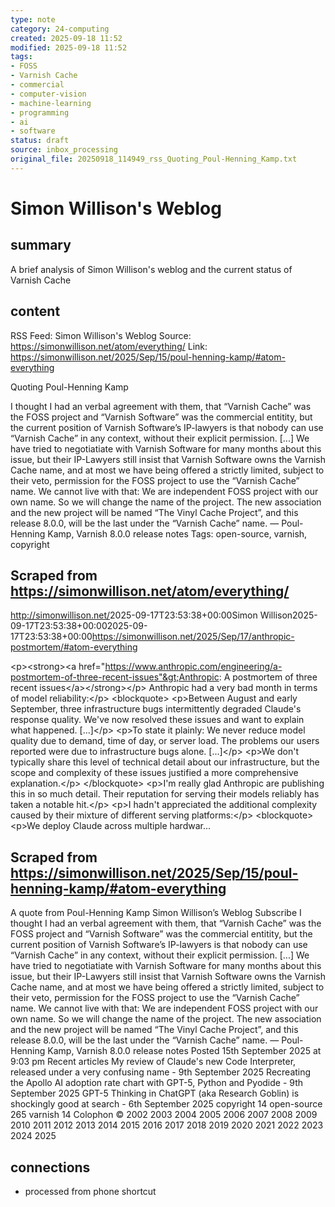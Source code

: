 ```yaml
---
type: note
category: 24-computing
created: 2025-09-18 11:52
modified: 2025-09-18 11:52
tags:
- FOSS
- Varnish Cache
- commercial
- computer-vision
- machine-learning
- programming
- ai
- software
status: draft
source: inbox_processing
original_file: 20250918_114949_rss_Quoting_Poul-Henning_Kamp.txt
---
```



# Simon Willison's Weblog

## summary
A brief analysis of Simon Willison's weblog and the current status of Varnish Cache

## content
RSS Feed: Simon Willison's Weblog
Source: https://simonwillison.net/atom/everything/
Link: https://simonwillison.net/2025/Sep/15/poul-henning-kamp/#atom-everything

Quoting Poul-Henning Kamp

I thought I had an verbal agreement with them, that “Varnish Cache” was the FOSS project and “Varnish Software” was the commercial entitity, but the current position of Varnish Software’s IP-lawyers is that nobody can use “Varnish Cache” in any context, without their explicit permission. [...] We have tried to negotiatiate with Varnish Software for many months about this issue, but their IP-Lawyers still insist that Varnish Software owns the Varnish Cache name, and at most we have being offered a strictly limited, subject to their veto, permission for the FOSS project to use the “Varnish Cache” name. We cannot live with that: We are independent FOSS project with our own name. So we will change the name of the project. The new association and the new project will be named “The Vinyl Cache Project”, and this release 8.0.0, will be the last under the “Varnish Cache” name. &mdash; Poul-Henning Kamp, Varnish 8.0.0 release notes Tags: open-source, varnish, copyright

## Scraped from https://simonwillison.net/atom/everything/
<?xml version="1.0" encoding="utf-8"?>
<feed xml:lang="en-us" xmlns="http://www.w3.org/2005/Atom"><title>Simon Willison's Weblog</title><link href="http://simonwillison.net/" rel="alternate"/><link href="http://simonwillison.net/atom/everything/" rel="self"/><id>http://simonwillison.net/</id><updated>2025-09-17T23:53:38+00:00</updated><author><name>Simon Willison</name></author><entry><title>Anthropic: A postmortem of three recent issues</title><link href="https://simonwillison.net/2025/Sep/17/anthropic-postmortem/#atom-everything" rel="alternate"/><published>2025-09-17T23:53:38+00:00</published><updated>2025-09-17T23:53:38+00:00</updated><id>https://simonwillison.net/2025/Sep/17/anthropic-postmortem/#atom-everything</id><summary type="html">
    
&lt;p&gt;&lt;strong&gt;&lt;a href="https://www.anthropic.com/engineering/a-postmortem-of-three-recent-issues"&gt;Anthropic: A postmortem of three recent issues&lt;/a&gt;&lt;/strong&gt;&lt;/p&gt;
Anthropic had a very bad month in terms of model reliability:&lt;/p&gt;
&lt;blockquote&gt;
&lt;p&gt;Between August and early September, three infrastructure bugs intermittently degraded Claude's response quality. We've now resolved these issues and want to explain what happened. [...]&lt;/p&gt;
&lt;p&gt;To state it plainly: We never reduce model quality due to demand, time of day, or server load. The problems our users reported were due to infrastructure bugs alone. [...]&lt;/p&gt;
&lt;p&gt;We don't typically share this level of technical detail about our infrastructure, but the scope and complexity of these issues justified a more comprehensive explanation.&lt;/p&gt;
&lt;/blockquote&gt;
&lt;p&gt;I'm really glad Anthropic are publishing this in so much detail. Their reputation for serving their models reliably has taken a notable hit.&lt;/p&gt;
&lt;p&gt;I hadn't appreciated the additional complexity caused by their mixture of different serving platforms:&lt;/p&gt;
&lt;blockquote&gt;
&lt;p&gt;We deploy Claude across multiple hardwar...


## Scraped from https://simonwillison.net/2025/Sep/15/poul-henning-kamp/#atom-everything
A quote from Poul-Henning Kamp Simon Willison’s Weblog Subscribe I thought I had an verbal agreement with them, that “Varnish Cache” was the FOSS project and “Varnish Software” was the commercial entitity, but the current position of Varnish Software’s IP-lawyers is that nobody can use “Varnish Cache” in any context, without their explicit permission. [...] We have tried to negotiatiate with Varnish Software for many months about this issue, but their IP-Lawyers still insist that Varnish Software owns the Varnish Cache name, and at most we have being offered a strictly limited, subject to their veto, permission for the FOSS project to use the “Varnish Cache” name. We cannot live with that: We are independent FOSS project with our own name. So we will change the name of the project. The new association and the new project will be named “The Vinyl Cache Project”, and this release 8.0.0, will be the last under the “Varnish Cache” name. &mdash; Poul-Henning Kamp, Varnish 8.0.0 release notes Posted 15th September 2025 at 9:03 pm Recent articles My review of Claude&#x27;s new Code Interpreter, released under a very confusing name - 9th September 2025 Recreating the Apollo AI adoption rate chart with GPT-5, Python and Pyodide - 9th September 2025 GPT-5 Thinking in ChatGPT (aka Research Goblin) is shockingly good at search - 6th September 2025 copyright 14 open-source 265 varnish 14 Colophon &copy; 2002 2003 2004 2005 2006 2007 2008 2009 2010 2011 2012 2013 2014 2015 2016 2017 2018 2019 2020 2021 2022 2023 2024 2025


## connections
- processed from phone shortcut
